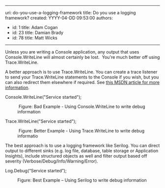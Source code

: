 

---
uri: do-you-use-a-logging-framework
title: Do you use a logging framework?
created: YYYY-04-DD 09:53:00
authors:
  - id: 1
    title: Adam Cogan
  - id: 23
    title: Damian Brady
  - id: 78
    title: Matt Wicks
---




<span class='intro'> <p class="MsoListParagraph"><span lang="EN-AU">Unless you are writing a Console application, any output that uses Console.WriteLine will almost certainly be lost.&#160; You're much better off using Trace.WriteLine.</span></p>
<p class="MsoListParagraph"><span lang="EN-AU">A better approach is to use Trace.WriteLine. You can create a trace listener to send your Trace.WriteLine statements to the Console if you wish, but you can also redirect them elsewhere if required.&#160;See <a href="http&#58;//msdn.microsoft.com/en-us/library/sk36c28t.aspx">this MSDN article for more information</a>.</span></p>
 </span>

<p class="ssw15-rteElement-CodeArea"><span lang="EN-AU">Console.WriteLine(&quot;Service started&quot;);​</span></p><dd class="ssw15-rteElement-FigureBad"><span lang="EN-AU"></span>​&#160;Figure&#58; Bad Example - Using Console.WriteLine to write debug information</dd><p class="ssw15-rteElement-CodeArea">Trace.WriteLine(&quot;Service started&quot;);​​</p><dd class="ssw15-rteElement-FigureGood">​​&#160;Figure&#58; Better Example - Using Trace.WriteLine to write debug informatio</dd><p>The best approach is to use a logging framework like Serilog. You can direct output to different sinks (e.g. log file, database, table storage or Application Insights), include structured objects as well and filter output based off severity (Verbose/Debug/Info/Warning/Error).<br></p><p class="ssw15-rteElement-CodeArea">Log.Debug(“Service started”);&#160;​​<br></p><dd class="ssw15-rteElement-FigureGood">​​Figure&#58; Best Example – Using Serilog to write debug information<br></dd>


